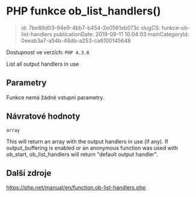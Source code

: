 PHP funkce ob_list_handlers()
================================

> id: 7be89d03-94e9-4bb7-b454-2e0561eb073c
> slugCS: funkce-ob-list-handlers
> publicationDate: 2019-09-11 10:04:03
> mainCategoryId: 0eeab3a7-a54b-46db-a253-ca6100145648

Dostupnost ve verzích: `PHP 4.3.0`

List all output handlers in use


Parametry
--------------

Funkce nemá žádné vstupní parametry.

Návratové hodnoty
----------------

`array`

This will return an array with the output handlers in use (if any). If
output_buffering is enabled or
an anonymous function was used with ob_start,
ob_list_handlers will return "default output
handler".

Další zdroje
------------

https://php.net/manual/en/function.ob-list-handlers.php
